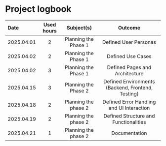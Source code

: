
# Project logbook

| Date  | Used hours | Subject(s) |  Outcome |
| :---  |     :---:      |     :---:      |     :---:      |
| 2025.04.01 | 2 | Planning the Phase 1  | Defined User Personas  |
| 2025.04.02 | 2 | Planning the Phase 1  | Defined Use Cases  |
| 2025.04.02 | 3 | Planning the Phase 1  | Defined Pages and Architecture  |
| 2025.04.15 | 3 | Planning the Phase 2  | Defined Environments (Backend, Frontend, Testing)   |
| 2025.04.18 | 2 | Planning the phase 2  | Defined Error Handling and UI Interaction  |
| 2025.04.19 | 2 | Planning the phase 2  | Defined Structure and Functionalities  |
| 2025.04.21 | 1 | Planning the phase 2  | Documentation  |
